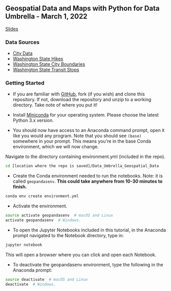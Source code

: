 ## Geospatial Data and Maps with Python for Data Umbrella - March 1, 2022

[Slides](https://docs.google.com/presentation/d/1YlG_CNO5y4ZaUekzqYQxyUQ8M4L1eTCOJ6uqg94exZE/edit?usp=sharing)

### Data Sources

* [City Data](https://www.naturalearthdata.com/downloads/10m-cultural-vectors/10m-populated-places/)
* [Washington State Hikes](https://github.com/yoshiohasegawa/wta-scraper)
* [Washington State City Boundaries](https://geo.wa.gov/datasets/WSDOT::wsdot-city-limits/explore)
* [Washington State Transit Stops](https://geo.wa.gov/datasets/5926fb7a8cc64c068c6bfa92e72eef56/explore)

### Getting Started

* If you are familiar with [GitHub](http://www.github.com), fork (if you wish) and clone this repository. If not, download the repository and unzip to a working directory. Take note of where you put it!

* Install [Miniconda](https://docs.conda.io/en/latest/miniconda.html) for your operating system. Please choose the latest Python 3.x version.

* You should now have access to an Anaconda command prompt, open it like you would any program. Note that you should see `(base)` somewhere in your prompt. This means you're in the base Conda environment, which we will now change. 

Navigate to the directory containing environment.yml (included in the repo).

```bash
cd [location where the repo is saved]/Data_Umbrella_Geospatial_Data
```

* Create the Conda environment needed to run the notebooks. Note: it is called `geopandasenv`. **This could take anywhere from 10-30 minutes to finish.**

```bash
conda env create environment.yml
```

* Activate the environment.

```bash
source activate geopandasenv  # macOS and Linux
activate geopandasenv  # Windows.
```

* To open the Jupyter Notebooks included in this tutorial, in the Anaconda prompt navigated to the Notebook directory, type in:

```bash
jupyter notebook
```

This will open a browser where you can click and open each Notebook.

* To deactivate the geopandasenv environment, type the following in the Anaconda prompt:

```bash
source deactivate  # macOS and Linux
deactivate  # Windows.
```
